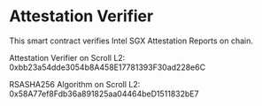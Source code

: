 # Attestation Verifier  
This smart contract verifies Intel SGX Attestation Reports on chain.  

Attestation Verifier on Scroll L2:    0xbb23a54dde3054b8A458E17781393F30ad228e6C  
  
RSASHA256 Algorithm on Scroll L2:    0x58A77ef8Fdb36a891825aa04464beD1511832bE7  
